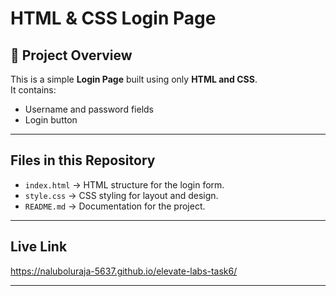 # HTML & CSS Login Page

## 📌 Project Overview
This is a simple **Login Page** built using only **HTML and CSS**.  
It contains:
- Username and password fields
- Login button

---
## Files in this Repository
- `index.html` → HTML structure for the login form.
- `style.css` → CSS styling for layout and design.
- `README.md` → Documentation for the project.

---
## Live Link
https://naluboluraja-5637.github.io/elevate-labs-task6/

---
